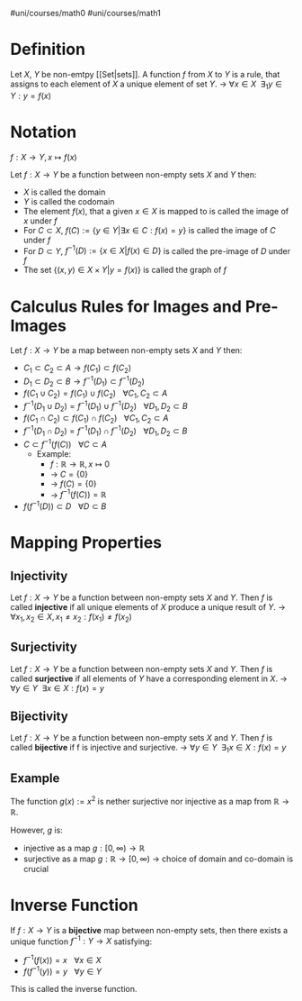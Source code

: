 #uni/courses/math0 
#uni/courses/math1 

# Definition

Let $X$, $Y$ be non-emtpy [[Set|sets]]. A function $f$ from $X$ to $Y$ is a rule, that assigns to each element of $X$ a unique element of set $Y$. -> $\forall x \in X \hspace{5pt} \exists_1 y \in Y: y = f(x)$

# Notation

$f: X \rightarrow Y, x \mapsto f(x)$

Let $f: X \rightarrow Y$ be a function between non-empty sets $X$ and $Y$ then:
- $X$ is called the domain
- $Y$ is called the codomain
- The element $f(x)$, that a given $x \in X$ is mapped to is called the image of $x$ under $f$
- For $C \subset X$, $f(C):= \{y \in Y | \exists x \in C: f(x)=y\}$ is called the image of $C$ under $f$
- For $D \subset Y$, $f^{-1}(D):= \{x \in X | f(x) \in D\}$ is called the pre-image of $D$ under $f$
- The set $\{(x,y) \in X \times Y | y = f(x)\}$ is called the graph of $f$

# Calculus Rules for Images and Pre-Images

Let $f: X \rightarrow Y$ be a map between non-empty sets $X$ and $Y$ then:
- $C_1 \subset C_2 \subset A \rightarrow f(C_1) \subset f(C_2)$
- $D_1 \subset D_2 \subset B \rightarrow f^{-1}(D_1) \subset f^{-1}(D_2)$
- $f(C_1 \cup C_2) = f(C_1) \cup f(C_2) \hspace{10pt} \forall C_1, C_2 \subset A$
- $f^{-1}(D_1 \cup D_2) = f^{-1}(D_1) \cup f^{-1}(D_2) \hspace{10pt} \forall D_1, D_2 \subset B$
- $f(C_1 \cap C_2) \subset f(C_1) \cap f(C_2) \hspace{10pt} \forall C_1, C_2 \subset A$
- $f^{-1}(D_1 \cap D_2) = f^{-1}(D_1) \cap f^{-1}(D_2) \hspace{10pt} \forall D_1, D_2 \subset B$
- $C \subset f^{-1}(f(C)) \hspace{10pt} \forall C \subset A$
	- Example:
		- $f: \mathbb{R} \rightarrow \mathbb{R}, x \mapsto 0$
		- -> $C = \{0\}$
		- -> $f(C) = \{0\}$
		- -> $f^{-1}(f(C)) = \mathbb{R}$
- $f(f^{-1}(D)) \subset D \hspace{10pt} \forall D \subset B$

# Mapping Properties

## Injectivity

Let $f: X \rightarrow Y$ be a function between non-empty sets $X$ and $Y$. Then $f$ is called **injective** if all unique elements of $X$ produce a unique result of $Y$.
-> $\forall x_1, x_2 \in X, x_1 \neq x_2: f(x_1) \neq f(x_2)$

## Surjectivity

Let $f: X \rightarrow Y$ be a function between non-empty sets $X$ and $Y$. Then $f$ is called **surjective** if all elements of $Y$ have a corresponding element in $X$.
-> $\forall y \in Y \hspace{5pt} \exists x \in X: f(x) = y$

## Bijectivity

Let $f: X \rightarrow Y$ be a function between non-empty sets $X$ and $Y$. Then $f$ is called **bijective** if f is injective and surjective.
-> $\forall y \in Y \hspace{5pt} \exists_1 x \in X: f(x) = y$

## Example

The function $g(x):= x^2$ is nether surjective nor injective as a map from $\mathbb{R} \rightarrow \mathbb{R}$.

However, $g$ is:
- injective as a map $g: [0, \infty) \rightarrow \mathbb{R}$
- surjective as a map $g: \mathbb{R} \rightarrow [0, \infty)$ 
-> choice of domain and co-domain is crucial

# Inverse Function

If $f: X \rightarrow Y$ is a **bijective** map between non-empty sets, then there exists a unique function $f^{-1}: Y \rightarrow X$ satisfying:
- $f^{-1}(f(x)) = x \hspace{10pt} \forall x \in X$
- $f(f^{-1}(y)) = y \hspace{10pt} \forall y \in Y$

This is called the inverse function.